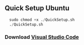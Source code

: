 ## Quick Setup Ubuntu
```py
  sudo chmod +x ./QuickSetup.sh
  ./QuickSetup.sh
```
### Download <a href="https://code.visualstudio.com/sha/download?build=stable&os=linux-deb-x64">Visual Studio Code</a>
